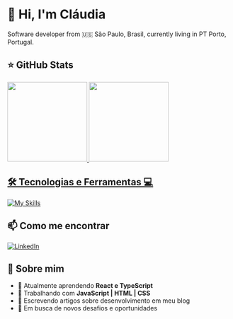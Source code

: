 
<!--
**ClaudiaAlfieri/ClaudiaAlfieri** is a ✨ _special_ ✨ repository because its `README.md` (this file) appears on your GitHub profile.

Here are some ideas to get you started:

- 🔭 I’m currently working on ...
- 🌱 I’m currently learning ...
- 👯 I’m looking to collaborate on ...
- 🤔 I’m looking for help with ...
- 💬 Ask me about ...
- 📫 How to reach me: ...
- 😄 Pronouns: ...
- ⚡ Fun fact: ...
-->

# 💜 Hi, I'm Cláudia
Software developer from 🇺🇸 São Paulo, Brasil, currently living in PT Porto, Portugal.

## ⭐ GitHub Stats
<a href="https://github.com/eduardavieira-dev">
  <img height="180em" src="https://github-readme-stats.vercel.app/api?username=claudiaalfieri&show_icons=true&theme=transparent"/>
  <img height="180em" src="https://github-readme-stats.vercel.app/api/top-langs/?username=claudiaalfieri&layout=compact"/>


## 🛠️ Tecnologias e Ferramentas 💻

[![My Skills](https://skillicons.dev/icons?i=php,laravel,html,css,js,bootstrap,mysql,github,vscode,figma,ai)](https://skillicons.dev)

## 📫 Como me encontrar

<p>
  <a href="https://www.linkedin.com/in/claudia-alfieri/" title="LinkedIn">
  <img src="https://img.shields.io/badge/-Linkedin-0e76a8?style=flat-square&logo=Linkedin&logoColor=white&link=LINK-DO-SEU-LINKEDIN" alt="LinkedIn"/></a>
</p>


## 🚀 Sobre mim

- 🌱 Atualmente aprendendo **React e TypeScript**
- 💼 Trabalhando com **JavaScript | HTML | CSS**
- 📝 Escrevendo artigos sobre desenvolvimento em meu blog
- 🎯 Em busca de novos desafios e oportunidades





  

